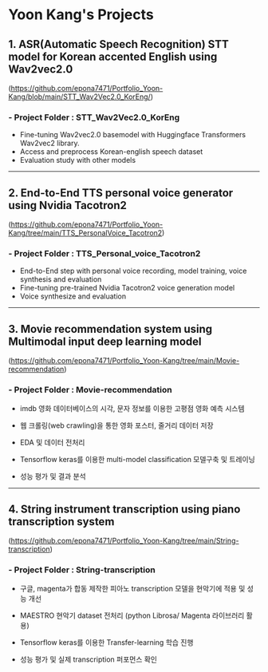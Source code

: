 # Yoon Kang's Projects

## 1. ASR(Automatic Speech Recognition) STT model for Korean accented English using Wav2vec2.0
(https://github.com/epona7471/Portfolio_Yoon-Kang/blob/main/STT_Wav2Vec2.0_KorEng/)
### - Project Folder : STT_Wav2Vec2.0_KorEng   
 - Fine-tuning Wav2vec2.0 basemodel with Huggingface Transformers Wav2vec2 library.
 - Access and preprocess Korean-english speech dataset
 - Evaluation study with other models
---

## 2. End-to-End TTS personal voice generator using Nvidia Tacotron2
(https://github.com/epona7471/Portfolio_Yoon-Kang/tree/main/TTS_PersonalVoice_Tacotron2)
### - Project Folder : TTS_Personal_voice_Tacotron2 
 - End-to-End step with personal voice recording, model training, voice synthesis and evaluation
 - Fine-tuning pre-trained Nvidia Tacotron2 voice generation model
 - Voice synthesize and evaluation
---

## 3. Movie recommendation system using Multimodal input deep learning model
(https://github.com/epona7471/Portfolio_Yoon-Kang/tree/main/Movie-recommendation)
### - Project Folder : Movie-recommendation
 - imdb 영화 데이터베이스의 시각, 문자 정보를 이용한 고평점 영화 예측 시스템 

- 웹 크롤링(web crawling)을 통한 영화 포스터, 줄거리 데이터 저장
- EDA 및 데이터 전처리
- Tensorflow keras를 이용한 multi-model classification 모델구축 및 트레이닝
- 성능 평가 및 결과 분석

---

## 4. String instrument transcription using piano transcription system
(https://github.com/epona7471/Portfolio_Yoon-Kang/tree/main/String-transcription)
### - Project Folder : String-transcription
 - 구글, magenta가 합동 제작한 피아노 transcription 모델을 현악기에 적용 및 성능 개선 

- MAESTRO 현악기 dataset 전처리 (python Librosa/ Magenta 라이브러리 활용)
- Tensorflow keras를 이용한 Transfer-learning 학습 진행
- 성능 평가 및 실제 transcription 퍼포먼스 확인



